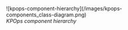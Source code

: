 <!-- 
Drawn in draw.io. 
Import /kpops/docs/docs/images/kpops-components_class-diagram.drawio to draw.io to edit the picture.
-->

<figure markdown>
  ![kpops-component-hierarchy](/images/kpops-components_class-diagram.png)
  <figcaption><i>KPOps component hierarchy</i></figcaption>
</figure>

<!-- ```mermaid
classDiagram
    BaseDefaultsComponent <|-- PipelineComponent
    PipelineComponent <|-- KafkaConnector
    PipelineComponent <|-- KubernetesApp
    KafkaConnector <|-- KafkaSourceConnector
    KafkaConnector <|-- KafkaSinkConnector
    KubernetesApp <|-- KafkaApp
    KafkaApp <|-- StreamsApp
    KafkaApp <|-- ProducerApp
```
<p style="text-align: center;"><i>KPOps component hierarchy</i></p> -->
